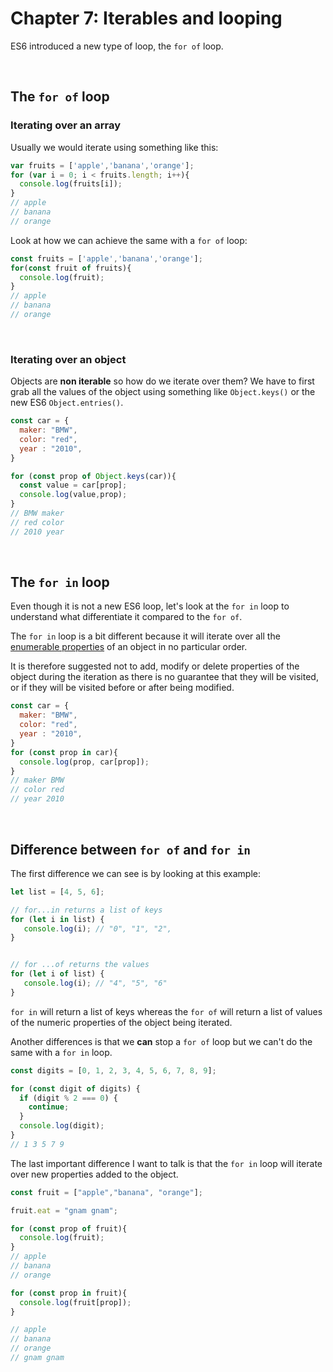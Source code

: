 # Chapter 7: Iterables and looping

ES6 introduced a new type of loop, the `for of` loop.

&nbsp;

## The `for of` loop

### Iterating over an array

Usually we would iterate using something like this:

``` js
var fruits = ['apple','banana','orange'];
for (var i = 0; i < fruits.length; i++){
  console.log(fruits[i]);
}
// apple
// banana
// orange
```

Look at how we can achieve the same with a `for of` loop:

``` js
const fruits = ['apple','banana','orange'];
for(const fruit of fruits){
  console.log(fruit);
}
// apple
// banana
// orange
```

&nbsp;

### Iterating over an object

Objects are **non iterable** so how do we iterate over them?
We have to first grab all the values of the object using something like `Object.keys()` or the new ES6 `Object.entries()`.


```js
const car = {
  maker: "BMW",
  color: "red",
  year : "2010",
}

for (const prop of Object.keys(car)){
  const value = car[prop];
  console.log(value,prop);
}
// BMW maker
// red color
// 2010 year
```

&nbsp;

## The `for in` loop

Even though it is not a new ES6 loop, let's look at the `for in` loop to understand what differentiate it compared to the `for of`.

The `for in` loop is a bit different because it will iterate over all the [enumerable properties](https://developer.mozilla.org/en-US/docs/Web/JavaScript/Enumerability_and_ownership_of_properties) of an object in no particular order.

It is therefore suggested not to add, modify or delete properties of the object during the iteration as there is no guarantee that they will be visited, or if they will be visited before or after being modified.

```js
const car = {
  maker: "BMW",
  color: "red",
  year : "2010",
}
for (const prop in car){
  console.log(prop, car[prop]);
}
// maker BMW
// color red
// year 2010
```

&nbsp;

## Difference between `for of` and `for in`

The first difference we can see is by looking at this example:

```js
let list = [4, 5, 6];

// for...in returns a list of keys
for (let i in list) {
   console.log(i); // "0", "1", "2",
}


// for ...of returns the values 
for (let i of list) {
   console.log(i); // "4", "5", "6"
}
```

`for in` will return a list of keys whereas the `for of` will return a list of values of the numeric properties of the object being iterated.


Another differences is that we **can** stop a `for of` loop but we can't do the same with a `for in` loop.

```js
const digits = [0, 1, 2, 3, 4, 5, 6, 7, 8, 9];

for (const digit of digits) {
  if (digit % 2 === 0) {
    continue;
  }
  console.log(digit);
}
// 1 3 5 7 9
```

The last important difference I want to talk is that the `for in` loop will iterate over new properties added to the object.

```js
const fruit = ["apple","banana", "orange"];

fruit.eat = "gnam gnam";

for (const prop of fruit){
  console.log(fruit);
}
// apple
// banana
// orange

for (const prop in fruit){
  console.log(fruit[prop]);
}

// apple
// banana
// orange
// gnam gnam
```
